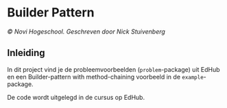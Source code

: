 # Builder Pattern
_&copy; Novi Hogeschool. Geschreven door Nick Stuivenberg_

## Inleiding
In dit project vind je de probleemvoorbeelden (`problem`-package) uit EdHub en een Builder-pattern with method-chaining
voorbeeld in de `example`-package.

De code wordt uitgelegd in de cursus op EdHub. 
